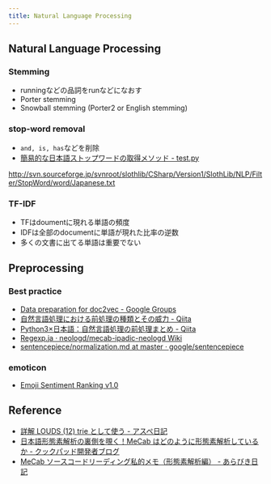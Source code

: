 ```yaml
---
title: Natural Language Processing
---
```


## Natural Language Processing


### Stemming
* runningなどの品詞をrunなどになおす
* Porter stemming
* Snowball stemming (Porter2 or English stemming)

### stop-word removal
* `and, is, has`などを削除
* [簡易的な日本語ストップワードの取得メソッド - test.py](http://testpy.hatenablog.com/entry/2016/10/05/004949)

http://svn.sourceforge.jp/svnroot/slothlib/CSharp/Version1/SlothLib/NLP/Filter/StopWord/word/Japanese.txt

### TF-IDF
* TFはdoumentに現れる単語の頻度
* IDFは全部のdocumentに単語が現れた比率の逆数
* 多くの文書に出てる単語は重要でない

## Preprocessing

### Best practice
* [Data preparation for doc2vec - Google Groups](https://groups.google.com/forum/#!topic/gensim/17Knu4Xoe9U)
* [自然言語処理における前処理の種類とその威力 - Qiita](https://qiita.com/Hironsan/items/2466fe0f344115aff177)
* [Python3×日本語：自然言語処理の前処理まとめ - Qiita](https://qiita.com/chamao/items/7edaba62b120a660657e)
* [Regexp.ja · neologd/mecab-ipadic-neologd Wiki](https://github.com/neologd/mecab-ipadic-neologd/wiki/Regexp.ja)
* [sentencepiece/normalization.md at master · google/sentencepiece](https://github.com/google/sentencepiece/blob/master/doc/normalization.md)


### emoticon
* [Emoji Sentiment Ranking v1.0](http://kt.ijs.si/data/Emoji_sentiment_ranking/)


## Reference
* [詳解 LOUDS (12) trie として使う - アスペ日記](http://d.hatena.ne.jp/takeda25/20120421/1335017170)
* [日本語形態素解析の裏側を覗く！MeCab はどのように形態素解析しているか - クックパッド開発者ブログ](http://techlife.cookpad.com/entry/2016/05/11/170000)
* [MeCab ソースコードリーディング私的メモ（形態素解析編） - あらびき日記](https://abicky.net/2016/05/16/061221/)

